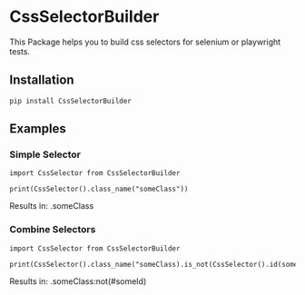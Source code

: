 # CssSelectorBuilder

This Package helps you to build css selectors for selenium or playwright tests.

## Installation
    pip install CssSelectorBuilder

## Examples
### Simple Selector
    import CssSelector from CssSelectorBuilder
    
    print(CssSelector().class_name("someClass"))

Results in:
.someClass

### Combine Selectors
    import CssSelector from CssSelectorBuilder

    print(CssSelector().class_name("someClass).is_not(CssSelector().id(someId)))

Results in:
.someClass:not(#someId)
